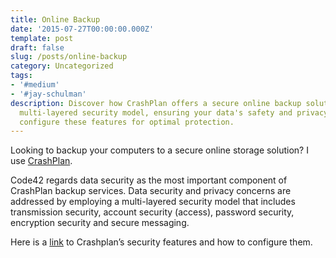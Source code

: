 ```yaml
---
title: Online Backup
date: '2015-07-27T00:00:00.000Z'
template: post
draft: false
slug: /posts/online-backup
category: Uncategorized
tags:
- '#medium'
- '#jay-schulman'
description: Discover how CrashPlan offers a secure online backup solution with its
  multi-layered security model, ensuring your data's safety and privacy. Learn to
  configure these features for optimal protection.
---
```

Looking to backup your computers to a secure online storage solution? I use [CrashPlan](https://www.code42.com/crashplan/).

Code42 regards data security as the most important component of CrashPlan backup services. Data security and privacy concerns are addressed by employing a multi-layered security model that includes transmission security, account security (access), password security, encryption security and secure messaging.

Here is a [link](http://support.code42.com/CrashPlan/Latest/CrashPlan_App_Reference/Security_Settings_Reference) to Crashplan’s security features and how to configure them.